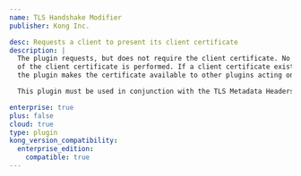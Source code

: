 ```yaml
---
name: TLS Handshake Modifier
publisher: Kong Inc.

desc: Requests a client to present its client certificate
description: |
  The plugin requests, but does not require the client certificate. No validation
  of the client certificate is performed. If a client certificate exists,
  the plugin makes the certificate available to other plugins acting on this request.  

  This plugin must be used in conjunction with the TLS Metadata Headers plugin.

enterprise: true
plus: false
cloud: true
type: plugin
kong_version_compatibility:
  enterprise_edition:
    compatible: true
---
```

